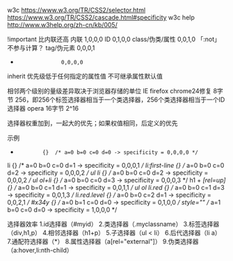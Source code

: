 w3c
https://www.w3.org/TR/CSS2/selector.html
https://www.w3.org/TR/CSS2/cascade.html#specificity
w3c help
http://www.w3help.org/zh-cn/kb/005/

!important          比内联还高
内联                1,0,0,0
ID                  0,1,0,0
class/伪类/属性      0,0,1,0 「:not」不参与计算？
tag/伪元素           0,0,0,1
*                   0,0,0,0
inherit             优先级低于任何指定的属性值
不可继承属性默认值

相邻两个级别的量级差异取决于浏览器存储的单位
IE firefox chrome24修复 8字节 256，即256个标签选择器相当于一个类选择器，256个类选择器相当于一个ID选择器
opera 16字节 2^16

选择器权重加到，一起大的优先；如果权值相同，后定义的优先



示例
 *             {}  /* a=0 b=0 c=0 d=0 -> specificity = 0,0,0,0 */
 li            {}  /* a=0 b=0 c=0 d=1 -> specificity = 0,0,0,1 */
 li:first-line {}  /* a=0 b=0 c=0 d=2 -> specificity = 0,0,0,2 */
 ul li         {}  /* a=0 b=0 c=0 d=2 -> specificity = 0,0,0,2 */
 ul ol+li      {}  /* a=0 b=0 c=0 d=3 -> specificity = 0,0,0,3 */
 h1 + *[rel=up]{}  /* a=0 b=0 c=1 d=1 -> specificity = 0,0,1,1 */
 ul ol li.red  {}  /* a=0 b=0 c=1 d=3 -> specificity = 0,0,1,3 */
 li.red.level  {}  /* a=0 b=0 c=2 d=1 -> specificity = 0,0,2,1 */
 #x34y         {}  /* a=0 b=1 c=0 d=0 -> specificity = 0,1,0,0 */
 style=""          /* a=1 b=0 c=0 d=0 -> specificity = 1,0,0,0 */
<HEAD>
<STYLE type="text/css">
  #x97z { color: red }
</STYLE>
</HEAD>
<BODY>
<P ID=x97z style="color: green">
</BODY>



选择器效率
1.id选择器（#myid）
2.类选择器（.myclassname）
3.标签选择器（div,h1,p）
4.相邻选择器（h1+p）
5.子选择器（ul < li）
6.后代选择器（li a）
7.通配符选择器（*）
8.属性选择器（a[rel="external"]）
9.伪类选择器（a:hover,li:nth-child）